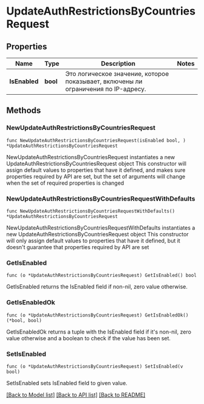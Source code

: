 # UpdateAuthRestrictionsByCountriesRequest

## Properties

Name | Type | Description | Notes
------------ | ------------- | ------------- | -------------
**IsEnabled** | **bool** | Это логическое значение, которое показывает, включены ли ограничения по IP-адресу. | 

## Methods

### NewUpdateAuthRestrictionsByCountriesRequest

`func NewUpdateAuthRestrictionsByCountriesRequest(isEnabled bool, ) *UpdateAuthRestrictionsByCountriesRequest`

NewUpdateAuthRestrictionsByCountriesRequest instantiates a new UpdateAuthRestrictionsByCountriesRequest object
This constructor will assign default values to properties that have it defined,
and makes sure properties required by API are set, but the set of arguments
will change when the set of required properties is changed

### NewUpdateAuthRestrictionsByCountriesRequestWithDefaults

`func NewUpdateAuthRestrictionsByCountriesRequestWithDefaults() *UpdateAuthRestrictionsByCountriesRequest`

NewUpdateAuthRestrictionsByCountriesRequestWithDefaults instantiates a new UpdateAuthRestrictionsByCountriesRequest object
This constructor will only assign default values to properties that have it defined,
but it doesn't guarantee that properties required by API are set

### GetIsEnabled

`func (o *UpdateAuthRestrictionsByCountriesRequest) GetIsEnabled() bool`

GetIsEnabled returns the IsEnabled field if non-nil, zero value otherwise.

### GetIsEnabledOk

`func (o *UpdateAuthRestrictionsByCountriesRequest) GetIsEnabledOk() (*bool, bool)`

GetIsEnabledOk returns a tuple with the IsEnabled field if it's non-nil, zero value otherwise
and a boolean to check if the value has been set.

### SetIsEnabled

`func (o *UpdateAuthRestrictionsByCountriesRequest) SetIsEnabled(v bool)`

SetIsEnabled sets IsEnabled field to given value.



[[Back to Model list]](../README.md#documentation-for-models) [[Back to API list]](../README.md#documentation-for-api-endpoints) [[Back to README]](../README.md)



